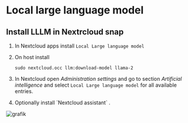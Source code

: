 # Local large language model

## Install LLLM in Nextrcloud snap

1. In Nextcloud apps install `Local Large language model` 
2. On host install 

   ```
   sudo nextcloud.occ llm:download-model llama-2
   ```
3. In Nextcloud open *Administration settings* and go to section *Artificial intelligence* and select `Local Large language model` for all available entries.
4. Optionally install \`Nextcloud assistant\` .

![grafik](https://github.com/scubamuc/scubamuc.github.io/assets/54933878/4606b076-aa54-4d0a-a91f-40aa89d06d98)
